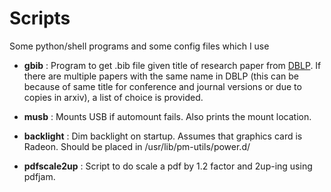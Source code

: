 # Scripts
Some python/shell programs and some config files which I use

* **gbib** : Program to get .bib file given title of research paper from [DBLP](http://dblp.uni-trier.de). If there are multiple papers with the same name in DBLP
  (this can be because of same title for conference and journal versions or due to copies in arxiv), a list of choice is provided.

* **musb** : Mounts USB if automount fails. Also prints the mount location.
* **backlight** : Dim backlight on startup. Assumes that graphics card is Radeon. Should be placed in /usr/lib/pm-utils/power.d/
* **pdfscale2up** : Script to do scale a pdf by 1.2 factor and 2up-ing using pdfjam.
